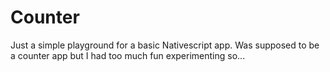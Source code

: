 # Counter

Just a simple playground for a basic Nativescript app.  Was supposed to be a counter app but I had too much fun
experimenting so...
